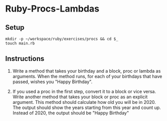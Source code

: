 # Ruby-Procs-Lambdas

## Setup

```
mkdir -p ~/workspace/ruby/exercises/procs && cd $_
touch main.rb
```

## Instructions

1. Write a method that takes your birthday and a block, proc or lambda as arguments. When the method runs, for each of your birthdays that have passed, wishes you "Happy Birthday".

2. If you used a proc in the first step, convert it to a block or vice versa. Write another method that takes your block or proc as an explicit argument. This method should calculate how old you will be in 2020. The output should show the years starting from this year and count up. Instead of 2020, the output should be "Happy Birthday"
